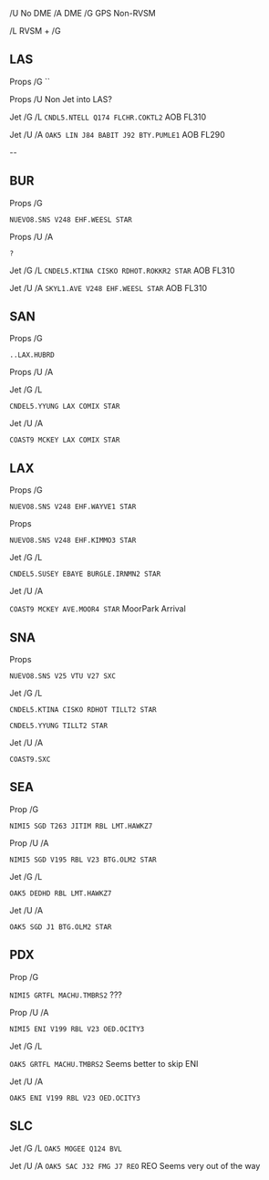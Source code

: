 /U No DME
/A DME
/G GPS Non-RVSM

/L RVSM + /G


## LAS

Props /G
``

Props /U
Non Jet into LAS?

Jet /G /L
```CNDL5.NTELL Q174 FLCHR.COKTL2``` AOB FL310

Jet /U /A
```OAK5 LIN J84 BABIT J92 BTY.PUMLE1``` AOB FL290


--
## BUR

Props /G

```NUEVO8.SNS V248 EHF.WEESL STAR```

Props /U /A

```? ```

Jet /G /L
```CNDEL5.KTINA CISKO RDHOT.ROKKR2 STAR``` AOB FL310

Jet /U /A
```SKYL1.AVE V248 EHF.WEESL STAR``` AOB FL310

## SAN

Props /G

```..LAX.HUBRD```

Props /U /A
``` ``` 

Jet /G /L

`CNDEL5.YYUNG LAX COMIX STAR`

Jet /U /A

```COAST9 MCKEY LAX COMIX STAR```


## LAX

Props /G

```NUEVO8.SNS V248 EHF.WAYVE1 STAR```

Props

```NUEVO8.SNS V248 EHF.KIMMO3 STAR```

Jet /G /L

`CNDEL5.SUSEY EBAYE BURGLE.IRNMN2 STAR`

Jet /U /A

```COAST9 MCKEY AVE.MOOR4 STAR``` MoorPark Arrival

## SNA

Props

```NUEVO8.SNS V25 VTU V27 SXC```

Jet /G /L

`CNDEL5.KTINA CISKO RDHOT TILLT2 STAR`

`CNDEL5.YYUNG TILLT2 STAR`

Jet /U /A

```COAST9.SXC```

## SEA
Prop /G

```NIMI5 SGD T263 JITIM RBL LMT.HAWKZ7```

Prop /U /A

```NIMI5 SGD V195 RBL V23 BTG.OLM2 STAR``` 

Jet /G /L

```OAK5 DEDHD RBL LMT.HAWKZ7```

Jet /U /A

```OAK5 SGD J1 BTG.OLM2 STAR```

## PDX

Prop /G

```NIMI5 GRTFL MACHU.TMBRS2``` ???

Prop /U /A

```NIMI5 ENI V199 RBL V23 OED.OCITY3``` 

Jet /G /L

```OAK5 GRTFL MACHU.TMBRS2``` Seems better to skip ENI

Jet /U /A

```OAK5 ENI V199 RBL V23 OED.OCITY3```

## SLC

Jet /G /L
```OAK5 MOGEE Q124 BVL```

Jet /U /A
```OAK5 SAC J32 FMG J7 REO``` REO Seems very out of the way